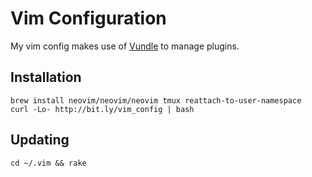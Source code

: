 # Vim Configuration

My vim config makes use of [Vundle](https://github.com/gmarik/vundle) to manage plugins.

## Installation

    brew install neovim/neovim/neovim tmux reattach-to-user-namespace
    curl -Lo- http://bit.ly/vim_config | bash

## Updating

    cd ~/.vim && rake
